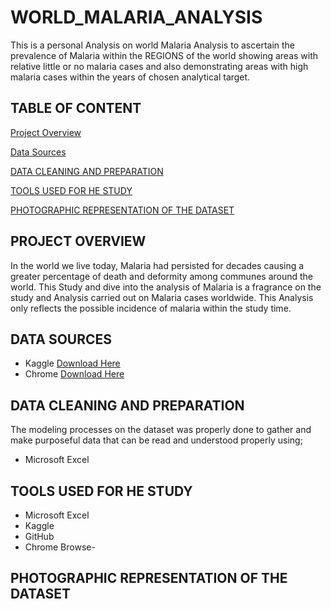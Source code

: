 # WORLD_MALARIA_ANALYSIS
This is a personal Analysis on world Malaria Analysis to ascertain the prevalence of Malaria within the REGIONS of the world showing areas with relative little or no malaria cases and also demonstrating areas with high malaria cases within the years of chosen analytical target.  

  ## **TABLE OF CONTENT**
[Project Overview](#Project-Overview)

[Data Sources](#Data-Sources)

[DATA CLEANING AND PREPARATION](#Data-cleaning-and-preparation)

[TOOLS USED FOR HE STUDY](#Tools-used-for-the-study)

[PHOTOGRAPHIC REPRESENTATION OF THE DATASET](#Photographic-reprsentation-of-the-dataset)


## PROJECT OVERVIEW
In the world we live today, Malaria had persisted for decades causing a greater percentage of death and deformity among communes around the world. This Study and dive into the analysis of Malaria is a fragrance on the study and Analysis carried out on Malaria cases worldwide. This Analysis only reflects the possible incidence of malaria within the study time.

## DATA SOURCES
- Kaggle [Download Here](https://www.kaggle.com)
- Chrome [Download Here](https://www.google.org)

## DATA CLEANING AND PREPARATION
The modeling processes on the dataset was properly done to gather and make purposeful data that can be read and understood properly using;
- Microsoft Excel

## TOOLS USED FOR HE STUDY
- Microsoft Excel
- Kaggle
- GitHub
- Chrome Browse-

## PHOTOGRAPHIC REPRESENTATION OF THE DATASET
